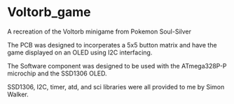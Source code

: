 # Voltorb_game
A recreation of the Voltorb minigame from Pokemon Soul-Silver


The PCB was designed to incorperates a 5x5 button matrix and have the game displayed on an OLED using I2C interfacing. 



The Software component was designed to be used with the ATmega328P-P microchip and the SSD1306 OLED.


SSD1306, I2C, timer, atd, and sci libraries were all provided to me by Simon Walker.
